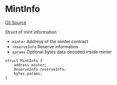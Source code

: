 # MintInfo
[Git Source](https://github.com/fxhash/fxhash-evm-contracts/blob/22e6538fd4576a4eee62705cd3e376e2623a19b3/src/lib/Structs.sol)

Struct of mint information
- `minter` Address of the minter contract
- `reserveInfo` Reserve information
- `params` Optional bytes data decoded inside minter


```solidity
struct MintInfo {
    address minter;
    ReserveInfo reserveInfo;
    bytes params;
}
```

